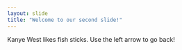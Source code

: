 ```yaml
---
layout: slide
title: "Welcome to our second slide!"
---
```

Kanye West likes fish sticks.
Use the left arrow to go back!
